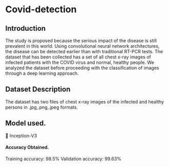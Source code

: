 # Covid-detection
## Introduction

The study is proposed because the serious impact of the disease is still prevalent in this world. Using convolutional neural network architectures, the disease can be detected earlier than with traditional RT-PCR tests. The dataset that has been collected has a set of all chest x-ray images of infected patients with the COVID virus and normal, healthy people. We analyzed the dataset before proceeding with the classification of images through a deep learning approach.
## Dataset Description
The dataset has two files of chest x-ray images of the infected and healthy persons in .jpg,.png,.jpeg formats. 
## Model used.
	Inception-V3
#### Accuracy Obtained.
Training accuracy: 98.5% 
Validation accuracy: 99.63%
